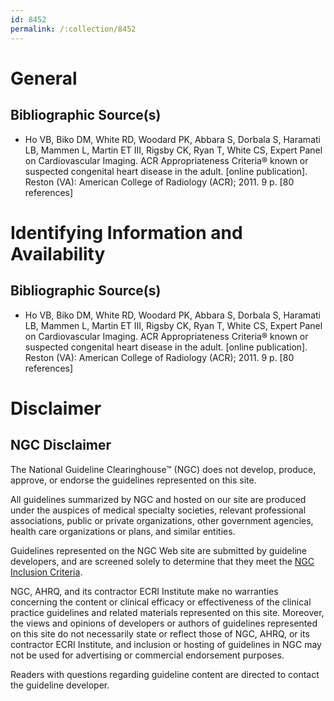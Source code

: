 ```yaml
---
id: 8452
permalink: /:collection/8452
---
```


# General

## Bibliographic Source(s)

- Ho VB, Biko DM, White RD, Woodard PK, Abbara S, Dorbala S, Haramati LB, Mammen L, Martin ET III, Rigsby CK, Ryan T, White CS, Expert Panel on Cardiovascular Imaging. ACR Appropriateness Criteria® known or suspected congenital heart disease in the adult. [online publication]. Reston (VA): American College of Radiology (ACR); 2011. 9 p. [80 references]

# Identifying Information and Availability

## Bibliographic Source(s)

- Ho VB, Biko DM, White RD, Woodard PK, Abbara S, Dorbala S, Haramati LB, Mammen L, Martin ET III, Rigsby CK, Ryan T, White CS, Expert Panel on Cardiovascular Imaging. ACR Appropriateness Criteria® known or suspected congenital heart disease in the adult. [online publication]. Reston (VA): American College of Radiology (ACR); 2011. 9 p. [80 references]

# Disclaimer

## NGC Disclaimer

The National Guideline Clearinghouse™ (NGC) does not develop, produce, approve, or endorse the guidelines represented on this site.

All guidelines summarized by NGC and hosted on our site are produced under the auspices of medical specialty societies, relevant professional associations, public or private organizations, other government agencies, health care organizations or plans, and similar entities.

Guidelines represented on the NGC Web site are submitted by guideline developers, and are screened solely to determine that they meet the [NGC Inclusion Criteria](/help-and-about/summaries/inclusion-criteria).

NGC, AHRQ, and its contractor ECRI Institute make no warranties concerning the content or clinical efficacy or effectiveness of the clinical practice guidelines and related materials represented on this site. Moreover, the views and opinions of developers or authors of guidelines represented on this site do not necessarily state or reflect those of NGC, AHRQ, or its contractor ECRI Institute, and inclusion or hosting of guidelines in NGC may not be used for advertising or commercial endorsement purposes.

Readers with questions regarding guideline content are directed to contact the guideline developer.

